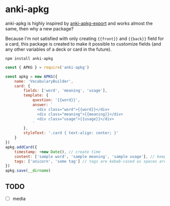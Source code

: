 # anki-apkg

anki-apkg is highly inspired by [anki-apkg-export](https://github.com/repeat-space/anki-apkg-export/) and works almost the same, then why a new package?

Because I'm not satisfied with only creating `{{front}}` and `{{back}}` field for a card, this package is created to make it possible to customize fields (and any other variables of a deck or card in the future).

```
npm install anki-apkg
```

```js
const { APKG } = require('anki-apkg')

const apkg = new APKG({
    name: 'VocabularyBuilder',
    card: {
        fields: ['word', 'meaning', 'usage'],
        template: {
            question: '{{word}}',
            answer: `
              <div class="word">{{word}}</div>
              <div class="meaning">{{meaning}}</div>
              <div class="usage">{{usage}}</div>
            `
        },
        styleText: '.card { text-align: center; }'
    }
})
apkg.addCard({
    timestamp: +new Date(), // create time
    content: ['sample word', 'sample meaning', 'sample usage'], // keep the order same as `fields` defined above
    tags: ['unicorn', 'some tag'] // tags are kebab-cased as spaces are not supported (another tag becomes another-tag)
})
apkg.save(__dirname)
```

## TODO
- [ ] media
